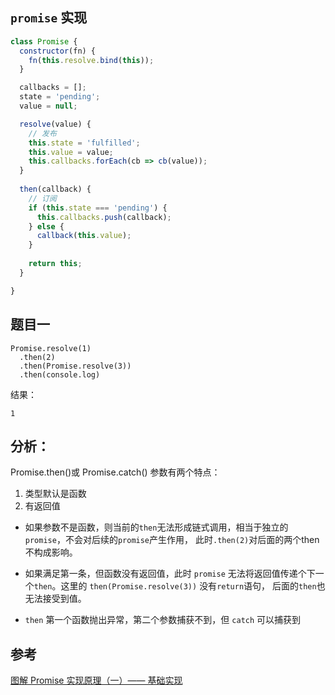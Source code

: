 ## `promise` 实现
```js
class Promise {
  constructor(fn) {
    fn(this.resolve.bind(this));
  }

  callbacks = [];
  state = 'pending';
  value = null;

  resolve(value) {
    // 发布
    this.state = 'fulfilled';
    this.value = value;
    this.callbacks.forEach(cb => cb(value));
  }
  
  then(callback) {
    // 订阅
    if (this.state === 'pending') {
      this.callbacks.push(callback);
    } else {
      callback(this.value);
    }
    
    return this;
  }

}
```


## 题目一

```
Promise.resolve(1)
  .then(2)
  .then(Promise.resolve(3))
  .then(console.log)
```
结果：
```
1
```

## 分析：
Promise.then()或 Promise.catch() 参数有两个特点：
1. 类型默认是函数
2. 有返回值

* 如果参数不是函数，则当前的`then`无法形成链式调用，相当于独立的`promise`，不会对后续的`promise`产生作用，
此时`.then(2)`对后面的两个then不构成影响。

* 如果满足第一条，但函数没有返回值，此时 `promise` 无法将返回值传递个下一个`then`。这里的 `then(Promise.resolve(3))` 没有`return`语句，
后面的`then`也无法接受到值。

* `then` 第一个函数抛出异常，第二个参数捕获不到，但 `catch` 可以捕获到



## 参考
[图解 Promise 实现原理（一）—— 基础实现](https://zhuanlan.zhihu.com/p/58428287)
